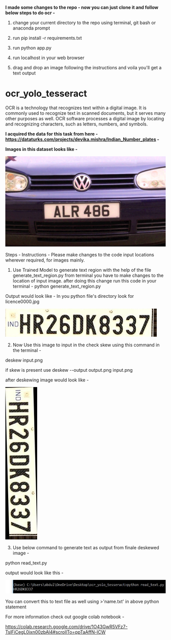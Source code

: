 **I made some changes to the repo - now you can just clone it and follow below steps to do ocr -**

1. change your current directory to the repo using terminal, git bash or anaconda prompt

2. run pip install -r requirements.txt

3. run python app.py

4. run localhost in your web browser

5. drag and drop an image following the instructions and voila you'll get a text output

# ocr_yolo_tesseract
OCR is a technology that recognizes text within a digital image. It is commonly used to recognize text in scanned documents, but it serves many other purposes as well.  OCR software processes a digital image by locating and recognizing characters, such as letters, numbers, and symbols. 

**I acquired the data for this task from here - https://dataturks.com/projects/devika.mishra/Indian_Number_plates -**

**Images in this dataset looks like -** 

![](img_ex.jpg)

Steps - 
Instructions - Please make changes to the code input locations wherever required, for images mainly.   

1. Use Trained Model to generate text region with the help of the file generate_text_region.py from terminal you have to make changes to the location of input image. after doing this change run this code in your terminal - 
python generate_text_region.py

Output would look like - In you python file's directory look for licence0000.jpg


![](text_detected_200-objects/licence-00000.jpg)

2. Now Use this image to input in the check skew using this command in the terminal - 

deskew input.png

if skew is present use 
deskew --output output.png input.png

after deskewing image would look like - 

![](deskewed_200.jpg)

3. Use below command to generate text as output from finale deskewed image - 

python read_text.py

output would look like this - 

![](output_text.JPG)

You can convert this to text file as well using >'name.txt' in above python statement

For more information check out google colab notebook - 

https://colab.research.google.com/drive/1O43GwR5VFz7-TslFiCegL0ixn00zbAl4#scrollTo=ppTaAffN-lCW
